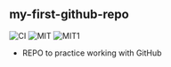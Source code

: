 ## my-first-github-repo ##

![CI](https://github.com/tepli/my-first-github-repo/workflows/CI/badge.svg?branch=master)
![MIT](https://img.shields.io/badge/License-MIT-blue.svg)
![MIT1](https://img.shields1.io/badge1/License-1MIT-blue1.svg)

* REPO to practice working with GitHub
